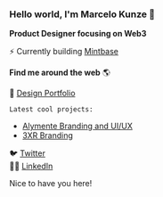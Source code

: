 ### Hello world, I'm Marcelo Kunze 👋

**Product Designer focusing on Web3**

⚡ Currently building [Mintbase](https://www.mintbase.xyz/)

**Find me around the web** 🌎

🔗 [Design Portfolio](https://marcelokunze.com/)
    
    Latest cool projects:
  - [Alymente Branding and UI/UX](https://www.behance.net/gallery/107144095/Identidade-Visual-e-App-Alymente)
  - [3XR Branding](https://www.behance.net/gallery/150759005/3XR-Visual-Identity)

🐦 [Twitter](https://twitter.com/marcelokunze)  
👨‍💼 [LinkedIn](https://www.linkedin.com/in/marcelo-kunze-6538a3139/)

Nice to have you here!
